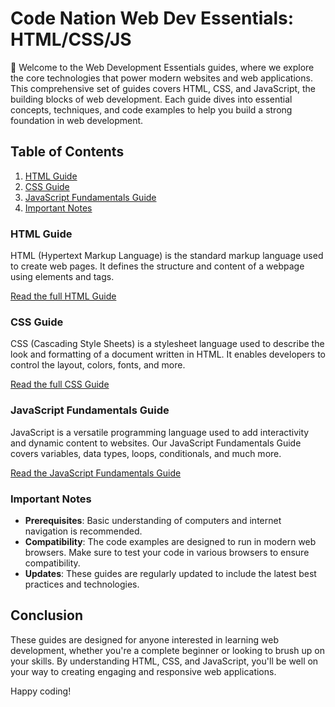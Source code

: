 # Code Nation Web Dev Essentials: HTML/CSS/JS

👋 Welcome to the Web Development Essentials guides, where we explore the core technologies that power modern websites and web applications. This comprehensive set of guides covers HTML, CSS, and JavaScript, the building blocks of web development. Each guide dives into essential concepts, techniques, and code examples to help you build a strong foundation in web development.

## Table of Contents
1. [HTML Guide](#html-guide)
2. [CSS Guide](#css-guide)
3. [JavaScript Fundamentals Guide](#javascript-fundamentals-guide)
4. [Important Notes](#important-notes)

### HTML Guide
HTML (Hypertext Markup Language) is the standard markup language used to create web pages. It defines the structure and content of a webpage using elements and tags.

[Read the full HTML Guide](1-HTML-Guide/README.md)

### CSS Guide
CSS (Cascading Style Sheets) is a stylesheet language used to describe the look and formatting of a document written in HTML. It enables developers to control the layout, colors, fonts, and more.

[Read the full CSS Guide](2-CSS-Guide/README.md)

### JavaScript Fundamentals Guide
JavaScript is a versatile programming language used to add interactivity and dynamic content to websites. Our JavaScript Fundamentals Guide covers variables, data types, loops, conditionals, and much more.

[Read the JavaScript Fundamentals Guide](3-JavaScript-Guide/README.md)

### Important Notes
- **Prerequisites**: Basic understanding of computers and internet navigation is recommended.
- **Compatibility**: The code examples are designed to run in modern web browsers. Make sure to test your code in various browsers to ensure compatibility.
- **Updates**: These guides are regularly updated to include the latest best practices and technologies.

## Conclusion
These guides are designed for anyone interested in learning web development, whether you're a complete beginner or looking to brush up on your skills. By understanding HTML, CSS, and JavaScript, you'll be well on your way to creating engaging and responsive web applications. 

Happy coding!
